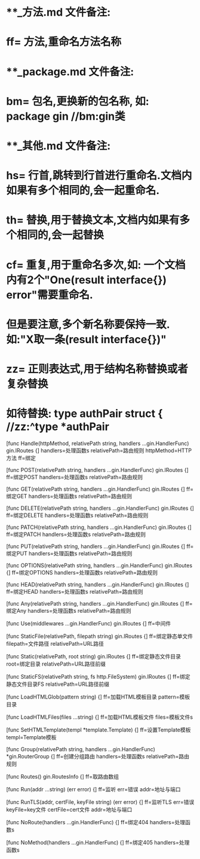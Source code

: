 # **_方法.md 文件备注:
# ff= 方法,重命名方法名称
# 
# **_package.md 文件备注:
# bm= 包名,更换新的包名称, 如: package gin //bm:gin类
#
# **_其他.md 文件备注:
# hs= 行首,跳转到行首进行重命名.文档内如果有多个相同的,会一起重命名.
# th= 替换,用于替换文本,文档内如果有多个相同的,会一起替换
# cf= 重复,用于重命名多次,如: 一个文档内有2个"One(result interface{}) error"需要重命名.
#     但是要注意,多个新名称要保持一致. 如:"X取一条(result interface{})"
# zz= 正则表达式,用于结构名称替换或者复杂替换
#     如待替换: type authPair struct { //zz:^type *authPair

[func Handle(httpMethod, relativePath string, handlers ...gin.HandlerFunc) gin.IRoutes {]
handlers=处理函数s
relativePath=路由规则
httpMethod=HTTP方法
ff=绑定

[func POST(relativePath string, handlers ...gin.HandlerFunc) gin.IRoutes {]
ff=绑定POST
handlers=处理函数s
relativePath=路由规则

[func GET(relativePath string, handlers ...gin.HandlerFunc) gin.IRoutes {]
ff=绑定GET
handlers=处理函数s
relativePath=路由规则

[func DELETE(relativePath string, handlers ...gin.HandlerFunc) gin.IRoutes {]
ff=绑定DELETE
handlers=处理函数s
relativePath=路由规则

[func PATCH(relativePath string, handlers ...gin.HandlerFunc) gin.IRoutes {]
ff=绑定PATCH
handlers=处理函数s
relativePath=路由规则

[func PUT(relativePath string, handlers ...gin.HandlerFunc) gin.IRoutes {]
ff=绑定PUT
handlers=处理函数s
relativePath=路由规则

[func OPTIONS(relativePath string, handlers ...gin.HandlerFunc) gin.IRoutes {]
ff=绑定OPTIONS
handlers=处理函数s
relativePath=路由规则

[func HEAD(relativePath string, handlers ...gin.HandlerFunc) gin.IRoutes {]
ff=绑定HEAD
handlers=处理函数s
relativePath=路由规则

[func Any(relativePath string, handlers ...gin.HandlerFunc) gin.IRoutes {]
ff=绑定Any
handlers=处理函数s
relativePath=路由规则

[func Use(middlewares ...gin.HandlerFunc) gin.IRoutes {]
ff=中间件

[func StaticFile(relativePath, filepath string) gin.IRoutes {]
ff=绑定静态单文件
filepath=文件路径
relativePath=URL路径

[func Static(relativePath, root string) gin.IRoutes {]
ff=绑定静态文件目录
root=绑定目录
relativePath=URL路径前缀

[func StaticFS(relativePath string, fs http.FileSystem) gin.IRoutes {]
ff=绑定静态文件目录FS
relativePath=URL路径前缀

[func LoadHTMLGlob(pattern string) {]
ff=加载HTML模板目录
pattern=模板目录

[func LoadHTMLFiles(files ...string) {]
ff=加载HTML模板文件
files=模板文件s

[func SetHTMLTemplate(templ *template.Template) {]
ff=设置Template模板
templ=Template模板

[func Group(relativePath string, handlers ...gin.HandlerFunc) *gin.RouterGroup {]
ff=创建分组路由
handlers=处理函数s
relativePath=路由规则

[func Routes() gin.RoutesInfo {]
ff=取路由数组

[func Run(addr ...string) (err error) {]
ff=监听
err=错误
addr=地址与端口

[func RunTLS(addr, certFile, keyFile string) (err error) {]
ff=监听TLS
err=错误
keyFile=key文件
certFile=cert文件
addr=地址与端口

[func NoRoute(handlers ...gin.HandlerFunc) {]
ff=绑定404
handlers=处理函数s

[func NoMethod(handlers ...gin.HandlerFunc) {]
ff=绑定405
handlers=处理函数s
